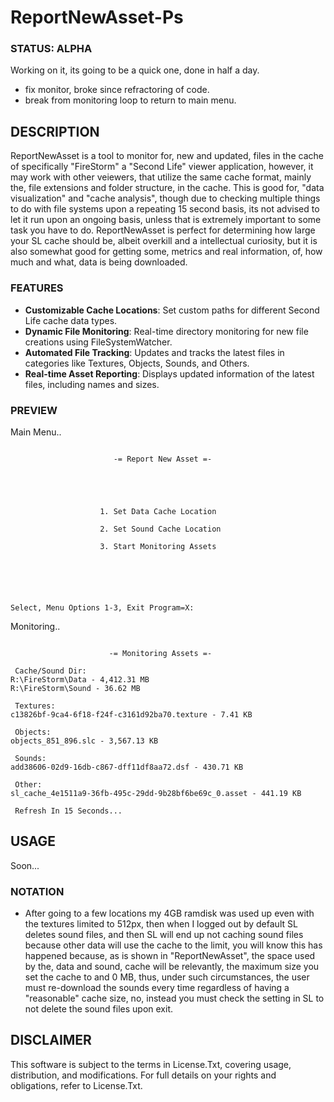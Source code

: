# ReportNewAsset-Ps

### STATUS: ALPHA
Working on it, its going to be a quick one, done in half a day.
- fix monitor, broke since refractoring of code.
- break from monitoring loop to return to main menu.

## DESCRIPTION
ReportNewAsset is a tool to monitor for, new and updated, files in the cache of specifically "FireStorm" a "Second Life" viewer application, however, it may work with other veiewers, that utilize the same cache format, mainly the, file extensions and folder structure, in the cache. This is good for, "data visualization" and "cache analysis", though due to checking multiple things to do with file systems upon a repeating 15 second basis, its not advised to let it run upon an ongoing basis, unless that is extremely important to some task you have to do. ReportNewAsset is perfect for determining how large your SL cache should be, albeit overkill and a intellectual curiosity, but it is also somewhat good for getting some, metrics and real information, of, how much and what, data is being downloaded.   

### FEATURES
- **Customizable Cache Locations**: Set custom paths for different Second Life cache data types.
- **Dynamic File Monitoring**: Real-time directory monitoring for new file creations using FileSystemWatcher.
- **Automated File Tracking**: Updates and tracks the latest files in categories like Textures, Objects, Sounds, and Others.
- **Real-time Asset Reporting**: Displays updated information of the latest files, including names and sizes.

### PREVIEW
Main Menu..
```

                       -= Report New Asset =-





                    1. Set Data Cache Location

                    2. Set Sound Cache Location

                    3. Start Monitoring Assets






Select, Menu Options 1-3, Exit Program=X:

```
Monitoring..
```

                      -= Monitoring Assets =-

 Cache/Sound Dir:
R:\FireStorm\Data - 4,412.31 MB
R:\FireStorm\Sound - 36.62 MB

 Textures:
c13826bf-9ca4-6f18-f24f-c3161d92ba70.texture - 7.41 KB

 Objects:
objects_851_896.slc - 3,567.13 KB

 Sounds:
add38606-02d9-16db-c867-dff11df8aa72.dsf - 430.71 KB

 Other:
sl_cache_4e1511a9-36fb-495c-29dd-9b28bf6be69c_0.asset - 441.19 KB

 Refresh In 15 Seconds...

```

## USAGE
Soon...

### NOTATION
- After going to a few locations my 4GB ramdisk was used up even with the textures limited to 512px, then when I logged out by default SL deletes sound files, and then SL will end up not caching sound files because other data will use the cache to the limit, you will know this has happened because, as is shown in "ReportNewAsset", the space used by the, data and sound, cache will be relevantly, the maximum size you set the cache to and 0 MB, thus, under such circumstances, the user must re-download the sounds every time regardless of having a "reasonable" cache size, no, instead you must check the setting in SL to not delete the sound files upon exit.  

## DISCLAIMER
This software is subject to the terms in License.Txt, covering usage, distribution, and modifications. For full details on your rights and obligations, refer to License.Txt.

